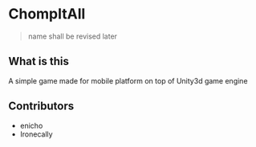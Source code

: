 # ChompItAll
> name shall be revised later

## What is this
A simple game made for mobile platform on top of Unity3d game engine

## Contributors
- enicho
- Ironecally
